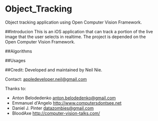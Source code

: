 # Object_Tracking
Object tracking application using Open Computer Vision Framework. 

##Introducion
This is an iOS application that can track a portion of the live image that the user selects in realtime. The project is depended on the Open Computer Vision Framework. 

##Algorithms

##Usages

##Credit:
Developed and maintained by Neil Nie.

Contact: appledeveloper.neil@gmail.com

Thanks to:
- Anton Belodedenko anton.belodedenko@gmail.com
- Emmanuel d'Angelo http://www.computersdontsee.net
- Daniel J. Pinter datazombies@gmail.com
- BloodAxe http://computer-vision-talks.com/
